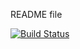 README file

[![Build Status](https://travis-ci.com/hasuniea/travisBuild.svg?branch=master)](https://travis-ci.com/hasuniea/travisBuild)